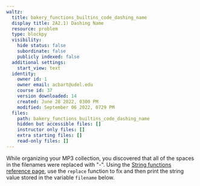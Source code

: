 ```yaml
---
waltz:
  title: bakery_functions_builtins_code_dashing_name
  display title: 2A2.1) Dashing Name
  resource: problem
  type: blockpy
  visibility:
    hide status: false
    subordinate: false
    publicly indexed: false
  additional settings:
    start_view: text
  identity:
    owner id: 1
    owner email: acbart@udel.edu
    course id: 37
    version downloaded: 14
    created: June 28 2022, 0300 PM
    modified: September 06 2022, 0729 PM
  files:
    path: bakery_functions_builtins_code_dashing_name
    hidden but accessible files: []
    instructor only files: []
    extra starting files: []
    read-only files: []
---
```

While organizing your MP3 collection, you discovered that all of the spaces in the filenames were replaced with "-". 
Using the [String functions reference page](https://python-sneks.github.io/pages/v3_0/references/strings.html), use the <code>replace</code> function to fix and then print the string value stored in the variable <code>filename</code> below.